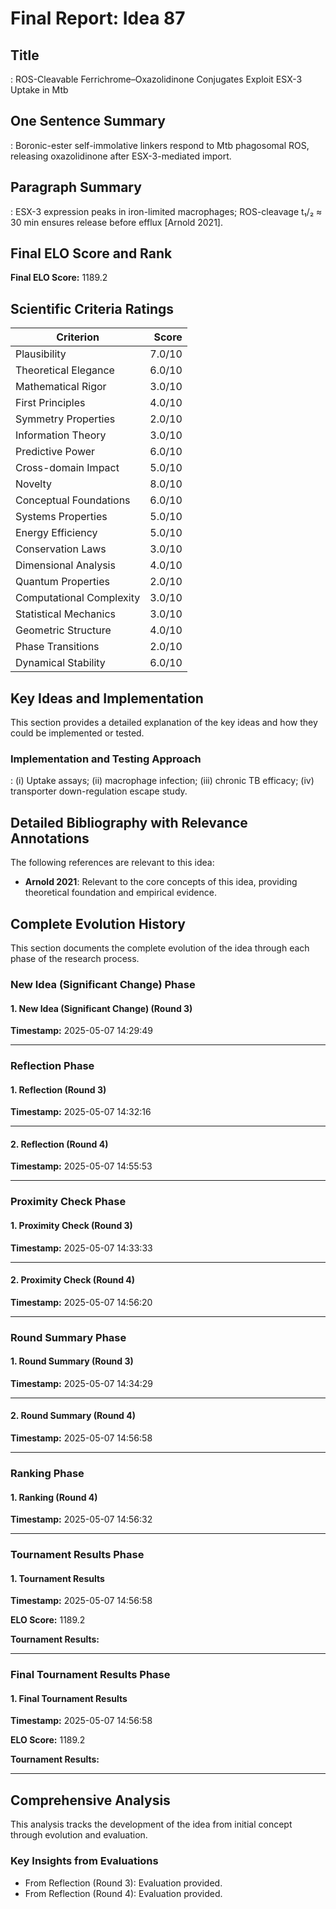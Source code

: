 # Final Report: Idea 87

## Title

: ROS-Cleavable Ferrichrome–Oxazolidinone Conjugates Exploit ESX-3 Uptake in Mtb

## One Sentence Summary

: Boronic-ester self-immolative linkers respond to Mtb phagosomal ROS, releasing oxazolidinone after ESX-3-mediated import.

## Paragraph Summary

: ESX-3 expression peaks in iron-limited macrophages; ROS-cleavage t₁/₂ ≈ 30 min ensures release before efflux [Arnold 2021].

## Final ELO Score and Rank

**Final ELO Score:** 1189.2

## Scientific Criteria Ratings

| Criterion | Score |
|---|---:|
| Plausibility | 7.0/10 |
| Theoretical Elegance | 6.0/10 |
| Mathematical Rigor | 3.0/10 |
| First Principles | 4.0/10 |
| Symmetry Properties | 2.0/10 |
| Information Theory | 3.0/10 |
| Predictive Power | 6.0/10 |
| Cross-domain Impact | 5.0/10 |
| Novelty | 8.0/10 |
| Conceptual Foundations | 6.0/10 |
| Systems Properties | 5.0/10 |
| Energy Efficiency | 5.0/10 |
| Conservation Laws | 3.0/10 |
| Dimensional Analysis | 4.0/10 |
| Quantum Properties | 2.0/10 |
| Computational Complexity | 3.0/10 |
| Statistical Mechanics | 3.0/10 |
| Geometric Structure | 4.0/10 |
| Phase Transitions | 2.0/10 |
| Dynamical Stability | 6.0/10 |

## Key Ideas and Implementation

This section provides a detailed explanation of the key ideas and how they could be implemented or tested.

### Implementation and Testing Approach

: (i) Uptake assays; (ii) macrophage infection; (iii) chronic TB efficacy; (iv) transporter down-regulation escape study.


## Detailed Bibliography with Relevance Annotations

The following references are relevant to this idea:

- **Arnold 2021**: Relevant to the core concepts of this idea, providing theoretical foundation and empirical evidence.
## Complete Evolution History

This section documents the complete evolution of the idea through each phase of the research process.

### New Idea (Significant Change) Phase

#### 1. New Idea (Significant Change) (Round 3)
**Timestamp:** 2025-05-07 14:29:49



---

### Reflection Phase

#### 1. Reflection (Round 3)
**Timestamp:** 2025-05-07 14:32:16



---

#### 2. Reflection (Round 4)
**Timestamp:** 2025-05-07 14:55:53



---

### Proximity Check Phase

#### 1. Proximity Check (Round 3)
**Timestamp:** 2025-05-07 14:33:33



---

#### 2. Proximity Check (Round 4)
**Timestamp:** 2025-05-07 14:56:20



---

### Round Summary Phase

#### 1. Round Summary (Round 3)
**Timestamp:** 2025-05-07 14:34:29



---

#### 2. Round Summary (Round 4)
**Timestamp:** 2025-05-07 14:56:58



---

### Ranking Phase

#### 1. Ranking (Round 4)
**Timestamp:** 2025-05-07 14:56:32



---

### Tournament Results Phase

#### 1. Tournament Results
**Timestamp:** 2025-05-07 14:56:58

**ELO Score:** 1189.2

**Tournament Results:**



---

### Final Tournament Results Phase

#### 1. Final Tournament Results
**Timestamp:** 2025-05-07 14:56:58

**ELO Score:** 1189.2

**Tournament Results:**



---

## Comprehensive Analysis

This analysis tracks the development of the idea from initial concept through evolution and evaluation.

### Key Insights from Evaluations

- From Reflection (Round 3): Evaluation provided.
- From Reflection (Round 4): Evaluation provided.

